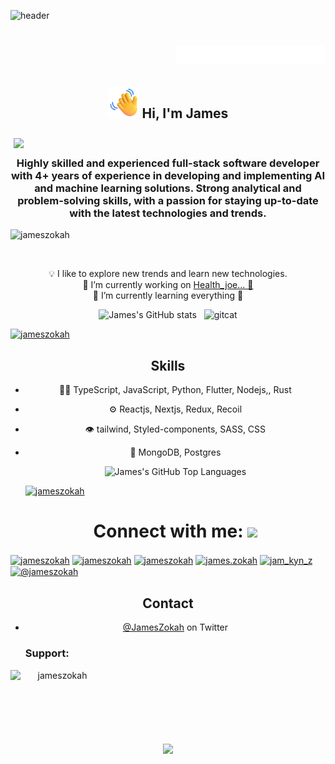 ![header](https://capsule-render.vercel.app/api?type=blur&height=100&color=gradient&text=🧠%20I%20build%20silence%20into%20systems&section=header&reversal=true&animation=fadeIn&fontSize=60)
<h1 align="right">
  <img src="https://raw.githubusercontent.com/jameszokah/jameszokah/master/name.svg" height="30" alt="James Zokah" />
</h1>

<h2 align="center" dir="auto">
<img
src="/hand.png" width="50" alt="Hii..">  Hi, I'm James 
</h2>

 <img src="https://i.pinimg.com/originals/2e/5c/72/2e5c72d2e357c97df0cbd6d63e782989.gif" align="left" width="120" hspace="5" vspace="10">&nbsp;&nbsp;<div align="center">


<h3 align="center">Highly skilled and experienced full-stack software developer with 4+ years of experience in developing and implementing AI and machine learning solutions. Strong analytical and problem-solving skills, with a passion for staying up-to-date with the latest technologies and trends.</h3>


<p align="left"> <img src="https://komarev.com/ghpvc/?username=jameszokah&label=Profile%20views&color=0e75b6&style=flat" alt="jameszokah" /> </p>
<br />

💡  I like to explore new trends and learn new technologies.
<br />
🔭 I’m currently working on <a href="https://github.com/jameszokah/healthjoe" target="_blank">Health_joe... 👀<a>
  <br />
🌱 I’m currently learning everything 🤣
  
  ![James's GitHub stats](https://github-readme-stats.vercel.app/api?username=jameszokah&show_icons=true&theme=chartreuse-dark) &nbsp;&nbsp;<img src="https://i.ibb.co/N6KtFTw/femalecodertocat.png" alt="gitcat" style=" margin-top: 0px; margin-bottom: 0px; padding-bottom: 0px; padding-top: 0px;" width="280px" />

<p align="left"> <a href="https://twitter.com/JamesZokah" target="blank"><img src="https://img.shields.io/twitter/follow/JamesZokah?logo=twitter&style=for-the-badge" alt="jameszokah" /></a> </p>
  
<!--
**jameszokah/jameszokah** is a ✨ _special_ ✨ repository because its `README.md` (this file) appears on your GitHub profile.

Here are some ideas to get you started:

- 🔭 I’m currently working on ...
- 🌱 I’m currently learning ...
- 👯 I’m looking to collaborate on ...
- 🤔 I’m looking for help with ...
- 💬 Ask me about ...
- 📫 How to reach me: ...
- 😄 Pronouns: ...
- ⚡ Fun fact: ...
-->
  
  
  ## Skills
- 👨‍💻 TypeScript, JavaScript, Python, Flutter, Nodejs,, Rust
- ⚙️ Reactjs, Nextjs, Redux, Recoil
- 👁️ tailwind, Styled-components, SASS, CSS
- 💽 MongoDB, Postgres  
  
  
  ![James's GitHub Top Languages](https://github-readme-stats.vercel.app/api/top-langs/?username=jameszokah&hide=html&hide_title=false&hide_border=false&layout=compact&langs_count=8&text_color=fff&icon_color=fff&bg_color=000&theme=chartreuse-dark,show_icons=true)
  
  <p align="left"> <a href="https://github.com/jameszokah"><img src="https://github-profile-trophy.vercel.app/?username=jameszokah&theme=nord&no-bg=true&margin-w=15" alt="jameszokah" /></a> </p>

  # Connect with me: <img src="https://raw.githubusercontent.com/alexnaiman/alexnaiman/master/resources/bongocat.gif" height="40px">

<p align="left">
<a href="https://dev.to/jameszokah" target="blank"><img align="center" src="https://raw.githubusercontent.com/rahuldkjain/github-profile-readme-generator/master/src/images/icons/Social/devto.svg" alt="jameszokah" height="30" width="40" /></a>
<a href="https://twitter.com/JamesZokah" target="blank"><img align="center" src="https://raw.githubusercontent.com/rahuldkjain/github-profile-readme-generator/master/src/images/icons/Social/twitter.svg" alt="jameszokah" height="30" width="40" /></a>
<a href="https://linkedin.com/in/james-zokah-860559196/" target="blank"><img align="center" src="https://raw.githubusercontent.com/rahuldkjain/github-profile-readme-generator/master/src/images/icons/Social/linked-in-alt.svg" alt="jameszokah" height="30" width="40" /></a>
<a href="https://fb.com/james.zokah" target="blank"><img align="center" src="https://raw.githubusercontent.com/rahuldkjain/github-profile-readme-generator/master/src/images/icons/Social/facebook.svg" alt="james.zokah" height="30" width="40" /></a>
<a href="https://instagram.com/jam_kyn_z" target="blank"><img align="center" src="https://raw.githubusercontent.com/rahuldkjain/github-profile-readme-generator/master/src/images/icons/Social/instagram.svg" alt="jam_kyn_z" height="30" width="40" /></a>
<a href="https://medium.com/@jameszokah" target="blank"><img align="center" src="https://raw.githubusercontent.com/rahuldkjain/github-profile-readme-generator/master/src/images/icons/Social/medium.svg" alt="@jameszokah" height="30" width="40" /></a>

</p>
  
  
  ## Contact
- [@JamesZokah](https://twitter.com/JamesZokah) on Twitter
  
  
   <h3 align="left">Support:</h3>
<p><a href="https://www.buymeacoffee.com/jameszokah"> <img align="left" src="https://cdn.buymeacoffee.com/buttons/v2/default-yellow.png" height="30" width="150" alt="jameszokah" /></a></p><br><br>

<h1 align="center">
   <br/>
    
   

  <img src="https://media.giphy.com/media/jpVnC65DmYeyRL4LHS/giphy.gif" width="20%">
</h1>

